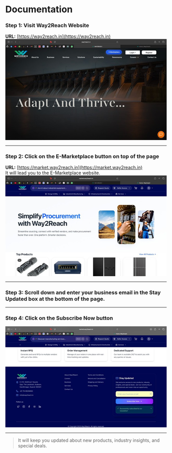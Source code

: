 # Documentation


### Step 1: Visit Way2Reach Website  
**URL:** [https://way2reach.in](https://way2reach.in)  
![](s_1.jpg)

---

### Step 2: Click on the **E-Marketplace** button on top of the page  
**URL:** [https://market.way2reach.in](https://market.way2reach.in)  
It will lead you to the E-Marketplace website.  
![](s_2.jpg)

---

### Step 3: Scroll down and enter your **business email** in the **Stay Updated** box at the bottom of the page.

---

### Step 4: Click on the **Subscribe Now** button  
![](s_4.jpg)

---

> It will keep you updated about new products, industry insights, and special deals.
